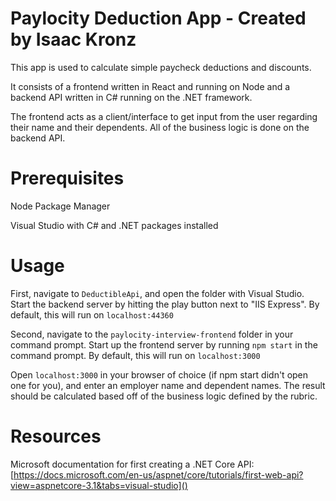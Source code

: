 # Paylocity Deduction App - Created by Isaac Kronz
This app is used to calculate simple paycheck deductions and discounts.

It consists of a frontend written in React and running on Node
and a backend API written in C# running on the .NET framework.

The frontend acts as a client/interface to get input from the user regarding
their name and their dependents. All of the business logic is done on the backend API.

# Prerequisites

Node Package Manager

Visual Studio with C# and .NET packages installed

# Usage
First, navigate to `DeductibleApi`, and open the folder with Visual Studio.
Start the backend server by hitting the play button next to "IIS Express".
By default, this will run on `localhost:44360`

Second, navigate to the `paylocity-interview-frontend` folder in your command prompt.
Start up the frontend server by running `npm start` in the command prompt.
By default, this will run on `localhost:3000`

Open `localhost:3000` in your browser of choice (if npm start didn't open one for you), and enter an employer name and dependent names. The result should be calculated based off of the business logic defined by the rubric.

# Resources
Microsoft documentation for first creating a .NET Core API:
[https://docs.microsoft.com/en-us/aspnet/core/tutorials/first-web-api?view=aspnetcore-3.1&tabs=visual-studio]()